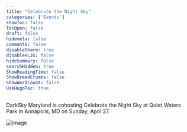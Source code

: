 ```yaml
---
title: "Celebrate the Night Sky"
categories: ['Events']
showToc: false
TocOpen: false
draft: false
hidemeta: false
comments: false
disableShare: true
disableHLJS: false
hideSummary: false
searchHidden: true
ShowReadingTime: false
ShowBreadCrumbs: false
ShowWordCount: false
UseHugoToc: true
---
```


DarkSky Maryland is cohosting Celebrate the Night Sky at Quiet Waters Park in Annapolis, MD on Sunday, April 27. 

![image](../../pictures/fliers/celebrate_the_night_sky_2025.png)

